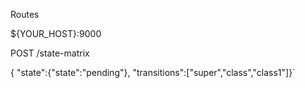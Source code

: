 Routes 

${YOUR_HOST}:9000

POST /state-matrix

{
"state":{"state":"pending"},
"transitions":["super","class","class1"]}`